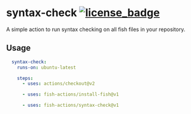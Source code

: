 # syntax-check [![license_badge][]][license]

A simple action to run syntax checking on all fish files in your repository.

## Usage

```yml
  syntax-check:
    runs-on: ubuntu-latest

    steps:
      - uses: actions/checkout@v2

      - uses: fish-actions/install-fish@v1

      - uses: fish-actions/syntax-check@v1
```

[license_badge]: https://img.shields.io/github/license/fish-actions/syntax-check
[license]: LICENSE.md
